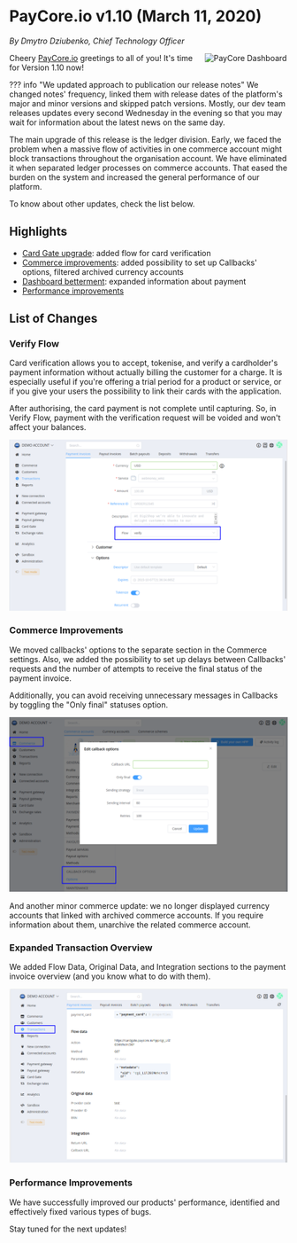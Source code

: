 # **PayCore.io v1.10 (March 11, 2020)**

*By Dmytro Dziubenko, Chief Technology Officer*

<img src="/release-notes/archive/images/v1.9/paycore_icon_isometric-03.png" alt="PayCore Dashboard" style="width: 150px; float: right; padding-left: 10px;">

Cheery [PayCore.io](https://paycore.io/) greetings to all of you! It's time for Version 1.10 now!

??? info "We updated approach to publication our release notes"
    We changed notes' frequency, linked them with release dates of the platform's major and minor versions and skipped patch versions. Mostly, our dev team releases updates every second Wednesday in the evening so that you may wait for information about the latest news on the same day.

The main upgrade of this release is the ledger division. Early, we faced the problem when a massive flow of activities in one commerce account might block transactions throughout the organisation account. We have eliminated it when separated ledger processes on commerce accounts. That eased the burden on the system and increased the general performance of our platform.

To know about other updates, check the list below.

## Highlights

* [Card Gate upgrade](#verify-flow): added flow for card verification
* [Commerce improvements](#commerce-improvements): added possibility to set up Callbacks' options, filtered archived currency accounts
* [Dashboard betterment](#expanded-transaction-overview): expanded information about payment
* [Performance improvements](#performance-improvements)

## List of Changes

### Verify Flow

Card verification allows you to accept, tokenise, and verify a cardholder's payment information without actually billing the customer for a charge. It is especially useful if you're offering a trial period for a product or service, or if you give your users the possibility to link their cards with the application.

After authorising, the card payment is not complete until capturing. So, in Verify Flow, payment with the verification request will be voided and won't affect your balances.

![Verify Flow](images/v1.10/verify-flow.png)

### Commerce Improvements

We moved callbacks' options to the separate section in the Commerce settings. Also, we added the possibility to set up delays between Callbacks' requests and the number of attempts to receive the final status of the payment invoice.

Additionally, you can avoid receiving unnecessary messages in Callbacks by toggling the "Only final" statuses option.

![Callback Options](images/v1.10/callback-options.png)

And another minor commerce update: we no longer displayed currency accounts that linked with archived commerce accounts. If you require information about them, unarchive the related commerce account.

### Expanded Transaction Overview

We added Flow Data, Original Data, and Integration sections to the payment invoice overview (and you know what to do with them).

![Payment Overview](images/v1.10/payment-overview.png)

<!--
### New Integrations

| Provider | Name  | New features |
|:-:|:-:|:-:|
| <img src="https://static.openfintech.io/payment_providers/cashfree/logo.png?w=80" width="80px"> | [Cashfree](/connectors/cashfree/) | Payouts                                         |
|     <img src="https://static.openfintech.io/payment_providers/liqpay/logo.svg?w=70" width="70px">      | [LiqPay](/connectors/liqpay/)                | H2H connection, Verify Flow                                  |
|   <img src="https://static.openfintech.io/payment_providers/twelvelive/logo.svg?w=25" width="25px">    | [Twelve.live](/connectors/twelvelive/)       | Payments                 |
-->

### Performance Improvements

We have successfully improved our products' performance, identified and effectively fixed various types of bugs.

Stay tuned for the next updates!
